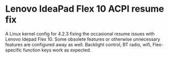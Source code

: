 # Lenovo IdeaPad Flex 10 ACPI resume fix

A Linux kernel config for 4.2.3 fixing the occasional resume issues with Lenovo Idepad Flex 10. Some obsolete features or otherwise unnecessary features are configured away as well. Backlight control, BT radio, wifi, Flex-specific function keys work as expected.
